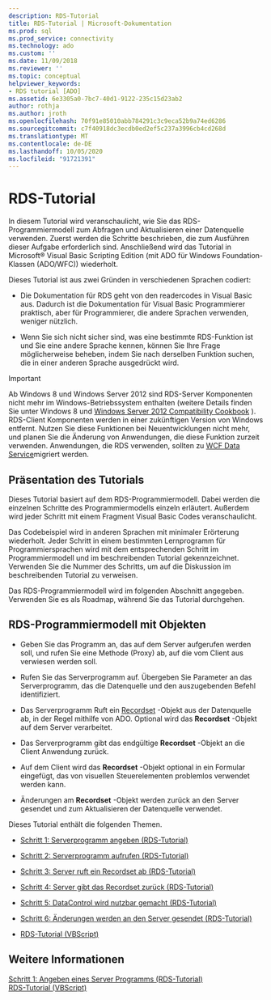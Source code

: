 ```yaml
---
description: RDS-Tutorial
title: RDS-Tutorial | Microsoft-Dokumentation
ms.prod: sql
ms.prod_service: connectivity
ms.technology: ado
ms.custom: ''
ms.date: 11/09/2018
ms.reviewer: ''
ms.topic: conceptual
helpviewer_keywords:
- RDS tutorial [ADO]
ms.assetid: 6e3305a0-7bc7-40d1-9122-235c15d23ab2
author: rothja
ms.author: jroth
ms.openlocfilehash: 70f91e85010abb784291c3c9eca52b9a74ed6286
ms.sourcegitcommit: c7f40918dc3ecdb0ed2ef5c237a3996cb4cd268d
ms.translationtype: MT
ms.contentlocale: de-DE
ms.lasthandoff: 10/05/2020
ms.locfileid: "91721391"
---
```

# <a name="rds-tutorial"></a>RDS-Tutorial
In diesem Tutorial wird veranschaulicht, wie Sie das RDS-Programmiermodell zum Abfragen und Aktualisieren einer Datenquelle verwenden. Zuerst werden die Schritte beschrieben, die zum Ausführen dieser Aufgabe erforderlich sind. Anschließend wird das Tutorial in Microsoft® Visual Basic Scripting Edition (mit ADO für Windows Foundation-Klassen (ADO/WFC)) wiederholt.  
  
 Dieses Tutorial ist aus zwei Gründen in verschiedenen Sprachen codiert:  
  
-   Die Dokumentation für RDS geht von den readercodes in Visual Basic aus. Dadurch ist die Dokumentation für Visual Basic Programmierer praktisch, aber für Programmierer, die andere Sprachen verwenden, weniger nützlich.  
  
-   Wenn Sie sich nicht sicher sind, was eine bestimmte RDS-Funktion ist und Sie eine andere Sprache kennen, können Sie Ihre Frage möglicherweise beheben, indem Sie nach derselben Funktion suchen, die in einer anderen Sprache ausgedrückt wird.  
  
> [!IMPORTANT]
>  Ab Windows 8 und Windows Server 2012 sind RDS-Server Komponenten nicht mehr im Windows-Betriebssystem enthalten (weitere Details finden Sie unter Windows 8 und [Windows Server 2012 Compatibility Cookbook](https://www.microsoft.com/download/details.aspx?id=27416) ). RDS-Client Komponenten werden in einer zukünftigen Version von Windows entfernt. Nutzen Sie diese Funktionen bei Neuentwicklungen nicht mehr, und planen Sie die Änderung von Anwendungen, die diese Funktion zurzeit verwenden. Anwendungen, die RDS verwenden, sollten zu [WCF Data Service](/dotnet/framework/wcf/)migriert werden.  
  
## <a name="how-the-tutorial-is-presented"></a>Präsentation des Tutorials  
 Dieses Tutorial basiert auf dem RDS-Programmiermodell. Dabei werden die einzelnen Schritte des Programmiermodells einzeln erläutert. Außerdem wird jeder Schritt mit einem Fragment Visual Basic Codes veranschaulicht.  
  
 Das Codebeispiel wird in anderen Sprachen mit minimaler Erörterung wiederholt. Jeder Schritt in einem bestimmten Lernprogramm für Programmiersprachen wird mit dem entsprechenden Schritt im Programmiermodell und im beschreibenden Tutorial gekennzeichnet. Verwenden Sie die Nummer des Schritts, um auf die Diskussion im beschreibenden Tutorial zu verweisen.  
  
 Das RDS-Programmiermodell wird im folgenden Abschnitt angegeben. Verwenden Sie es als Roadmap, während Sie das Tutorial durchgehen.  
  
## <a name="rds-programming-model-with-objects"></a>RDS-Programmiermodell mit Objekten  
  
-   Geben Sie das Programm an, das auf dem Server aufgerufen werden soll, und rufen Sie eine Methode (Proxy) ab, auf die vom Client aus verwiesen werden soll.  
  
-   Rufen Sie das Serverprogramm auf. Übergeben Sie Parameter an das Serverprogramm, das die Datenquelle und den auszugebenden Befehl identifiziert.  
  
-   Das Serverprogramm Ruft ein [Recordset](../../reference/ado-api/recordset-object-ado.md) -Objekt aus der Datenquelle ab, in der Regel mithilfe von ADO. Optional wird das **Recordset** -Objekt auf dem Server verarbeitet.  
  
-   Das Serverprogramm gibt das endgültige **Recordset** -Objekt an die Client Anwendung zurück.  
  
-   Auf dem Client wird das **Recordset** -Objekt optional in ein Formular eingefügt, das von visuellen Steuerelementen problemlos verwendet werden kann.  
  
-   Änderungen am **Recordset** -Objekt werden zurück an den Server gesendet und zum Aktualisieren der Datenquelle verwendet.  
  
 Dieses Tutorial enthält die folgenden Themen.  
  
-   [Schritt 1: Serverprogramm angeben (RDS-Tutorial)](./step-1-specify-a-server-program-rds-tutorial.md)  
  
-   [Schritt 2: Serverprogramm aufrufen (RDS-Tutorial)](./step-2-invoke-the-server-program-rds-tutorial.md)  
  
-   [Schritt 3: Server ruft ein Recordset ab (RDS-Tutorial)](./step-3-server-obtains-a-recordset-rds-tutorial.md)  
  
-   [Schritt 4: Server gibt das Recordset zurück (RDS-Tutorial)](./step-4-server-returns-the-recordset-rds-tutorial.md)  
  
-   [Schritt 5: DataControl wird nutzbar gemacht (RDS-Tutorial)](./step-5-datacontrol-is-made-usable-rds-tutorial.md)  
  
-   [Schritt 6: Änderungen werden an den Server gesendet (RDS-Tutorial)](./step-6-changes-are-sent-to-the-server-rds-tutorial.md)  
  
-   [RDS-Tutorial (VBScript)](./rds-tutorial-vbscript.md)  
  
## <a name="see-also"></a>Weitere Informationen  
 [Schritt 1: Angeben eines Server Programms (RDS-Tutorial)](./step-1-specify-a-server-program-rds-tutorial.md)   
 [RDS-Tutorial (VBScript)](./rds-tutorial-vbscript.md)